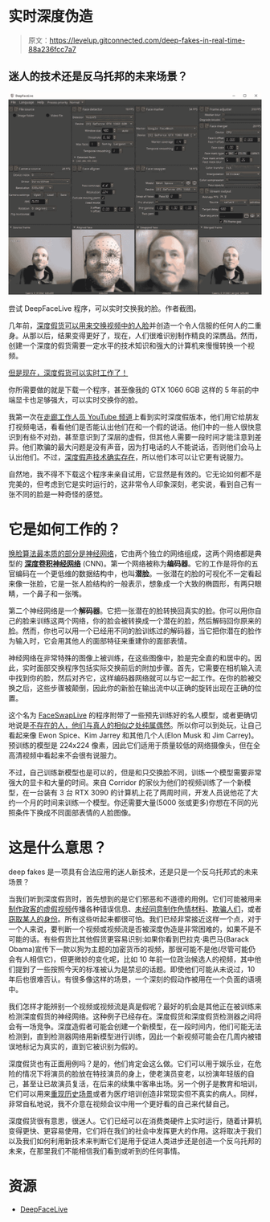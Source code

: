 # 实时深度伪造

> 原文：<https://levelup.gitconnected.com/deep-fakes-in-real-time-88a236fcc7a7>

## 迷人的技术还是反乌托邦的未来场景？

![](img/d553f8d7c2f77b1c7ba4eacaffc1def9.png)

尝试 DeepFaceLive 程序，可以实时交换我的脸。作者截图。

几年前，[深度假货可以用来交换视频中的人脸](https://edition.cnn.com/interactive/2019/01/business/pentagons-race-against-deepfakes/)并创造一个令人信服的任何人的二重身。从那以后，结果变得更好了，现在，人们很难识别制作精良的深赝品。然而，创建一个深度的假货需要一定水平的技术知识和强大的计算机来慢慢转换一个视频。

[但是现在，深度假货可以实时工作了！](https://github.com/iperov/DeepFaceLive)

你所需要做的就是下载一个程序，甚至像我的 GTX 1060 6GB 这样的 5 年前的中端显卡也足够强大，可以实时交换你的脸。

我第一次在[走廊工作人员 YouTube 频道](https://www.youtube.com/watch?v=qXLugdeogQU)上看到实时深度假版本，他们用它给朋友打视频电话，看看他们是否能认出他们在和一个假的说话。他们中的一些人很快意识到有些不对劲，甚至意识到了深层的虚假，但其他人需要一段时间才能注意到差异。他们欺骗的最大问题是没有声音，因为打电话的人不能说话，否则他们会马上认出他们。不过，[深度假声技术确实存在](https://www.forbes.com/sites/forbestechcouncil/2021/05/10/analyzing-the-rise-of-deepfake-voice-technology/)，所以他们本可以让它更有说服力。

自然地，我不得不下载这个程序来亲自试用，它显然是有效的。它无论如何都不是完美的，但考虑到它是实时运行的，这非常令人印象深刻，老实说，看到自己有一张不同的脸是一种奇怪的感觉。

# 它是如何工作的？

[换脸算法最本质的部分是神经网络](https://www.alanzucconi.com/2018/03/14/understanding-the-technology-behind-deepfakes/)，它由两个独立的网络组成，这两个网络都是典型的 [**深度卷积神经网络**](https://www.run.ai/guides/deep-learning-for-computer-vision/deep-convolutional-neural-networks) (CNN)。第一个网络被称为**编码器**。它的工作是将你的五官编码在一个更低维的数据结构中，也叫**潜脸**。一张潜在的脸的可视化不一定看起来像一张脸，它是一张人脸结构的一般表示，想象成一个大致的椭圆形，有两只眼睛，一个鼻子和一张嘴。

第二个神经网络是一个**解码器**。它把一张潜在的脸转换回真实的脸。你可以用你自己的脸来训练这两个网络，你的脸会被转换成一个潜在的脸，然后解码回你原来的脸。然而，你也可以用一个已经用不同的脸训练过的解码器，当它把你潜在的脸作为输入时，它会用其他人的面部特征来重建你的面部表情。

神经网络在非常特殊的图像上被训练，在这些图像中，脸是完全直的和居中的。因此，实时面部交换程序包括实际交换前后的附加步骤。首先，它需要在相机输入流中找到你的脸，然后对齐它，这样编码器网络就可以与它一起工作。在你的脸被交换之后，这些步骤被颠倒，因此你的新脸在输出流中以正确的旋转出现在正确的位置。

这个名为 [FaceSwapLive](https://github.com/iperov/DeepFaceLive) 的程序附带了一些预先训练好的名人模型，或者更确切地说是[不存在的人，他们与真人的相似之处纯属偶然](https://github.com/iperov/DeepFaceLive)。所以你可以到处玩，让自己看起来像 Ewon Spice、Kim Jarrey 和其他几个人(Elon Musk 和 Jim Carrey)。预训练的模型是 224x224 像素，因此它们适用于质量较低的网络摄像头，但在全高清视频中看起来不会很有说服力。

不过，自己训练新模型也是可以的，但是和只交换脸不同，训练一个模型需要非常强大的显卡和大量的时间。来自 Corridor 的家伙为他们的视频训练了一个新模型，在一台装有 3 台 RTX 3090 的计算机上花了两周时间，开发人员说他花了大约一个月的时间来训练一个模型。你还需要大量(5000 张或更多)你想在不同的光照条件下换成不同面部表情的人脸图像。

# 这是什么意思？

deep fakes 是一项具有合法应用的迷人新技术，还是只是一个反乌托邦式的未来场景？

当我们听到深度假货时，首先想到的是它们邪恶和不道德的用例。它们可能被用来[制作政客的虚假视频](https://www.theguardian.com/technology/ng-interactive/2019/jun/22/the-rise-of-the-deepfake-and-the-threat-to-democracy)传播各种错误信息、[未经同意制作色情材料](https://www.bbc.com/news/uk-scotland-57254636)、[欺骗人们](https://www.scmagazine.com/analysis/cybercrime/deepfakes-widen-fraud-opportunities-for-financial-hackers)，或者[窃取某人的身份](https://www.forbes.com/sites/renehendrikse/2019/12/20/how-deepfakes-could-become-a-threat-to-your-identity/)。所有这些听起来都很可怕。我们已经非常接近这样一个点，对于一个人来说，要判断一个视频或视频流是否被深度伪造是非常困难的，如果不是不可能的话。有些假货比其他假货更容易识别:如果你看到巴拉克·奥巴马(Barack Obama)宣传下一款以狗为主题的加密货币的视频，那很可能不是他(尽管可能仍会有人相信它)，但更微妙的变化呢，比如 10 年前一位政治候选人的视频，其中他们提到了一些按照今天的标准被认为是禁忌的话题。即使他们可能从未说过，10 年后也很难否认。有很多像这样的场景，一个深刻的假动作被用在一个负面的语境中。

我们怎样才能辨别一个视频或视频流是真是假呢？最好的机会是其他正在被训练来检测深度假货的神经网络。这种例子已经存在。深度假货和深度假货检测器之间将会有一场竞争。深度造假者可能会创建一个新模型，在一段时间内，他们可能无法检测到，直到检测器网络用新模型进行训练，因此一个新视频可能会在几周内被错误地标记为真实的，直到它被识别为假的。

深度假货也有正面用例吗？是的，他们肯定会这么做。它们可以用于娱乐业，在危险的情况下将演员的脸放在特技演员的身上，使老演员变老，以扮演年轻版的自己，甚至让已故演员复活，在后来的续集中客串出场。另一个例子是教育和培训，它们可以用来[重现历史场景](https://www.timesofisrael.com/at-this-holocaust-museum-you-can-speak-with-holograms-of-survivors/)或者为医疗培训创造非常现实但不真实的病人。同样，非常自私地说，我不介意在视频会议中用一个更好看的自己来代替自己。

深度假货很有意思，很迷人。它们已经可以在消费类硬件上实时运行，随着计算机变得更快、更容易使用，它们将在我们的社会中发挥更大的作用。这将取决于我们以及我们如何利用新技术来判断它们是用于促进人类进步还是创造一个反乌托邦的未来，在那里我们不能相信我们看到或听到的任何事情。

# 资源

*   [DeepFaceLive](https://github.com/iperov/DeepFaceLive)